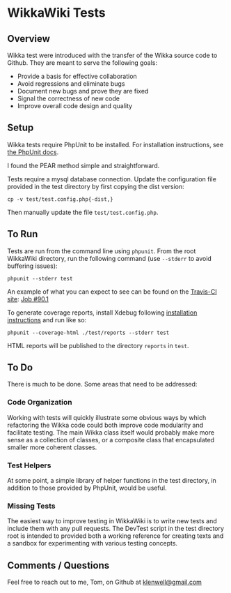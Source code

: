 # WikkaWiki Tests

## Overview
Wikka test were introduced with the transfer of the Wikka source code to Github. They are meant to serve the following goals:

- Provide a basis for effective collaboration
- Avoid regressions and eliminate bugs
- Document new bugs and prove they are fixed
- Signal the correctness of new code
- Improve overall code design and quality


## Setup
Wikka tests require PhpUnit to be installed. For installation instructions, see [the PhpUnit docs](http://phpunit.de/manual/3.7/en/installation.html).

I found the PEAR method simple and straightforward.

Tests require a mysql database connection. Update the configuration file provided in the test directory by first copying the dist version:

    cp -v test/test.config.php{-dist,}

Then manually update the file `test/test.config.php`.


## To Run
Tests are run from the command line using `phpunit`. From the root WikkaWiki directory, run the following command (use `--stderr` to avoid buffering issues):

    phpunit --stderr test

An example of what you can expect to see can be found on the [Travis-CI site](https://travis-ci.org/klenwell/WikkaWiki): [Job #90.1](https://travis-ci.org/klenwell/WikkaWiki/jobs/23397350)

To generate coverage reports, install Xdebug following [installation instructions](http://xdebug.org/docs/install) and run like so:

    phpunit --coverage-html ./test/reports --stderr test

HTML reports will be published to the directory `reports` in `test`.

## To Do
There is much to be done. Some areas that need to be addressed:

### Code Organization
Working with tests will quickly illustrate some obvious ways by which refactoring the Wikka code could both improve code modularity and facilitate testing. The main Wikka class itself would probably make more sense as a collection of classes, or a composite class that encapsulated smaller more coherent classes.

### Test Helpers
At some point, a simple library of helper functions in the test directory, in addition to those provided by PhpUnit, would be useful.

### Missing Tests
The easiest way to improve testing in WikkaWiki is to write new tests and include them with any pull requests. The DevTest script in the test directory root is intended to provided both a working reference for creating texts and a sandbox for experimenting with various testing concepts.


## Comments / Questions
Feel free to reach out to me, Tom, on Github at [klenwell@gmail.com](https://github.com/klenwell)
